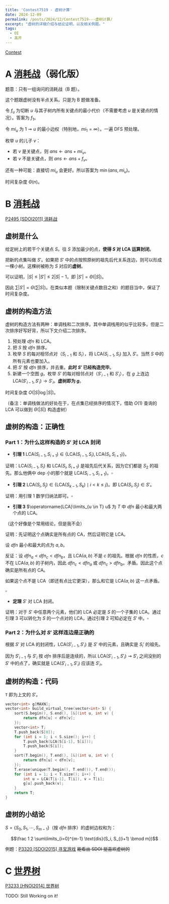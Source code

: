```yaml
---
title: 'Contest7519 - 虚树计算'
date: 2024-12-09
permalink: /posts/2024/12/Contest7519---虚树计算/
excerpt: "虚树的详细介绍与结论证明，以及相关例题。"
tags:
  - OI
  - 高开
---
```


[Contest](https://www.xmoj.tech/contest.php?cid=7519)

# A [消耗战](https://www.xmoj.tech/problem.php?id=2896)（弱化版）

题意：只有一组询问的消耗战（B 题）。

这个题跟虚树没有半点关系。只是为 B 题做准备。

令 $f_u$ 为切断 $u$ 与其子树内所有关键点的最小代价（不需要考虑 $u$ 是关键点的情况）。答案为 $f_1$。

令 $mi_u$ 为 $1 \rightsquigarrow u$ 的最小边权（特别地，$mi_1 = \infty$）。一遍 DFS 预处理。

枚举 $u$ 的儿子 $v$：
- 若 $v$ 是关键点，则 $ans \gets ans + mi_v$。
- 若 $v$ 不是关键点，则 $ans \gets ans + f_v$。

还有一种可能：直接切 $mi_u$ 会更好。所以答案为 $\min(ans, mi_u)$。

时间复杂度 $\Theta(n)$。

# B [消耗战](https://www.xmoj.tech/problem.php?id=2894)

[P2495 [SDOI2011] 消耗战](https://www.luogu.com.cn/problem/P2495)

## 虚树是什么

给定树上的若干个关键点 $S$。往 $S$ 添加最少的点，**使得 $S$ 对 LCA 运算封闭**。

把新的点集叫做 $S'$。如果把 $S'$ 中的点按照原树的祖先后代关系连边，则可以形成一棵小树。这棵树被称为 $S$ 对应的**虚树**。

可以证明，$|S| \le |S'| \le 2 |S| - 1$，即 $|S'| = \Theta(|S|)$。

因此 $\sum |S'| = \Theta(\sum |S|)$。在类似本题（限制关键点数目之和）的题目当中，保证了时间复杂度。

## 虚树的构造方法

虚树的构造方法有两种：单调栈和二次排序。其中单调栈用的似乎比较多。但是二次排序好写好背，所以下文介绍二次排序。

1. 预处理 $dfn$ 和 LCA。
2. 把 $S$ 按 $dfn$ 排序。
3. 枚举 $S$ 的每对相邻点对（$S_{i-1}$ 和 $S_i$），将 $\text{LCA}(S_{i-1}, S_i)$ 加入 $S'$。当然 $S$ 中的所有元素也要加入。
4. 把 $S'$ 按 $dfn$ 排序，并去重。**此时 $S'$ 已经构造完毕**。
5. 新建一个空图 $g$。枚举 $S'$ 的每对相邻点对（$S'_{i-1}$ 和 $S'_i$），在 $g$ 上连边 $\text{LCA}(S'_{i-1}, S'_i) \rightarrow S'_i$。**虚树即为 $g$**。

时间复杂度 $O(|S| \log |S|)$。

（备注：单调栈做法的好处在于，在点集已经排序的情况下，借助 $O(1)$ 查询的 LCA 可以做到 $\Theta(|S|)$ 构造虚树）

## 虚树的构造：正确性

### Part 1：为什么这样构造的 $S'$ 对 LCA 封闭

- **引理 1** $\text{LCA}(S_{i-1}, S_{i+1}) \in \{\text{LCA}(S_{i-1}, S_i), \text{LCA}(S_i, S_{i+1})\}$。

证明：$\text{LCA}(S_{i-1}, S_i)$ 和 $\text{LCA}(S_i, S_{i+1})$ 是祖先后代关系，因为它们都是 $S_2$ 的祖先。那么他俩中 dep 小的那个就是 $\text{LCA}(S_{i-1}, S_{i+1})$。$\square$

- **引理 2** $\text{LCA}(S_i, S_j) \in \{\text{LCA}(S_{k-1}, S_k) \mid i < k \le j\}$。即 $\text{LCA}(S_i, S_j) \in S'$。

证明：用引理 1 数学归纳法即可。$\square$

- **引理 3** $\operatorname{LCA}\limits_{u \in T} u$ 为 $T$ 中 $dfn$ 最小和最大两个点的 LCA。

（这个好像是个常用结论，但是我不会）

证明：先证明这个点确实是所有点的 CA，然后证明它是 LCA。

设 $dfn$ 最小和最大的点为 $a,b$。

反证：设 $dfn_a < dfn_c < dfn_b$，且 $\text{LCA}(a,b)$ 不是 $c$ 的祖先。根据 $dfn$ 的性质，$c$ 不在 $\text{LCA}(a,b)$ 的子树内，因此 $dfn_c < dfn_a$ 或 $dfn_c > dfn_b$。矛盾。因此这个点确实是所有点的 CA。

如果这个点不是 LCA（即还有点比它更深），那么和它是 $\text{LCA}(a,b)$ 这一点矛盾。

$\square$

- **定理** $S'$ 对 $\text{LCA}$ 封闭。

证明：对于 $S'$ 中任意两个元素，他们的 LCA 必定是 $S$ 的一个子集的 LCA。通过引理 3 可以转化为 $S$ 的一个点对的 LCA，通过引理 2 可知必定在 $S'$ 中。$\square$

### Part 2：为什么对 $S'$ 这样连边是正确的

根据 $S'$ 对 $\text{LCA}$ 的封闭性，$\text{LCA}(S'_{i-1}, S'_i)$ 是 $S'$ 中的元素，且确实是 $S_i'$ 的祖先。

因为 $S'_{i-1}$ 与 $S'_i$ 按 $dfn$ 排序后是连续的，所以 $\text{LCA}(S'_{i-1}, S'_i) \rightsquigarrow S'_i$ 之间没别的 $S'$ 中的点了，确实就是 $\text{LCA}(S'_{i-1}, S'_i)$ 应该连 $S'_i$。

## 虚树的构造：代码

`T` 即为上文的 $S'$。

```cpp
vector<int> g[MAXN];
vector<int> build_virtual_tree(vector<int> S) {
    sort(S.begin(), S.end(), [&](int u, int v) {
        return dfn[u] < dfn[v];
    });
    vector<int> T;
    T.push_back(S[0]);
    for (int i = 1; i < S.size(); i++) {
        T.push_back(LCA(S[i-1], S[i]));
        T.push_back(S[i]);
    }
    sort(T.begin(), T.end(), [&](int u, int v) {
        return dfn[u] < dfn[v];
    });
    T.erase(unique(T.begin(), T.end()), T.end());
    for (int i = 1; i < T.size(); i++) {
        int u = LCA(T[i-1], T[i]), v = T[i];
        g[u].push_back(v);
    }
    return T;
}
```

## 虚树的小结论

$S = \{S_0, S_1, \cdots, S_{m-1}\}$（按 $dfn$ 排序）的虚树边权和为：

$$\frac 1 2 \sum\limits_{i=0}^{m-1} \text{dis}(S_i, S_{(i+1) \bmod m})$$

例题：[P3320 [SDOI2015] 寻宝游戏](https://www.luogu.com.cn/problem/P3320) ~~能看出 SDOI 挺喜欢虚树的~~

# C [世界树](https://www.xmoj.tech/problem.php?id=2895)

[P3233 [HNOI2014] 世界树](https://www.luogu.com.cn/problem/P3233)

TODO: Still Working on it!